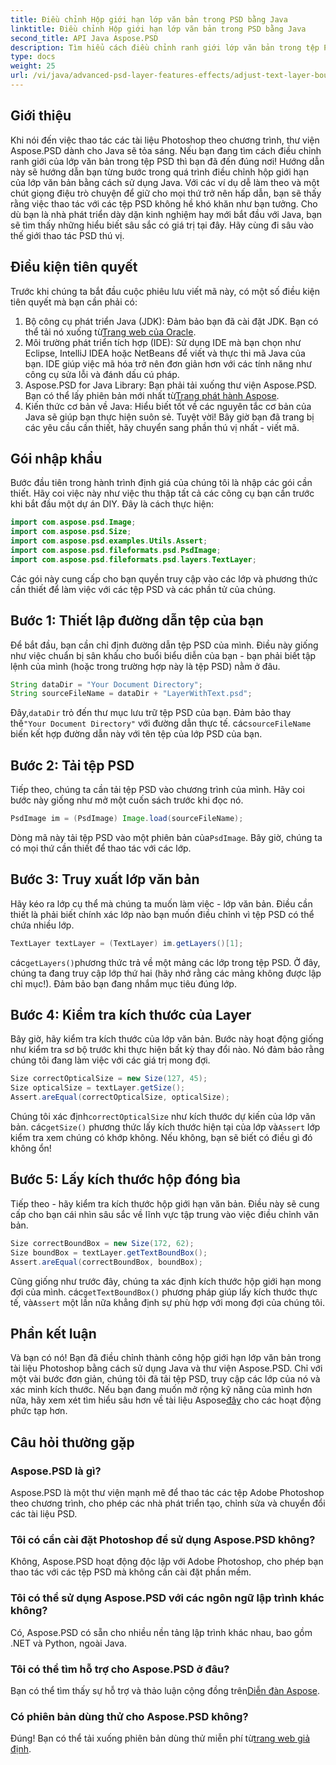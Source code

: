 ```yaml
---
title: Điều chỉnh Hộp giới hạn lớp văn bản trong PSD bằng Java
linktitle: Điều chỉnh Hộp giới hạn lớp văn bản trong PSD bằng Java
second_title: API Java Aspose.PSD
description: Tìm hiểu cách điều chỉnh ranh giới lớp văn bản trong tệp PSD bằng Java với Aspose.PSD. Hướng dẫn đơn giản với hướng dẫn từng bước.
type: docs
weight: 25
url: /vi/java/advanced-psd-layer-features-effects/adjust-text-layer-bound-box-psd/
---
```

## Giới thiệu
Khi nói đến việc thao tác các tài liệu Photoshop theo chương trình, thư viện Aspose.PSD dành cho Java sẽ tỏa sáng. Nếu bạn đang tìm cách điều chỉnh ranh giới của lớp văn bản trong tệp PSD thì bạn đã đến đúng nơi! Hướng dẫn này sẽ hướng dẫn bạn từng bước trong quá trình điều chỉnh hộp giới hạn của lớp văn bản bằng cách sử dụng Java.
Với các ví dụ dễ làm theo và một chút giọng điệu trò chuyện để giữ cho mọi thứ trở nên hấp dẫn, bạn sẽ thấy rằng việc thao tác với các tệp PSD không hề khó khăn như bạn tưởng. Cho dù bạn là nhà phát triển dày dặn kinh nghiệm hay mới bắt đầu với Java, bạn sẽ tìm thấy những hiểu biết sâu sắc có giá trị tại đây. Hãy cùng đi sâu vào thế giới thao tác PSD thú vị.
## Điều kiện tiên quyết
Trước khi chúng ta bắt đầu cuộc phiêu lưu viết mã này, có một số điều kiện tiên quyết mà bạn cần phải có:
1. Bộ công cụ phát triển Java (JDK): Đảm bảo bạn đã cài đặt JDK. Bạn có thể tải nó xuống từ[Trang web của Oracle](https://www.oracle.com/java/technologies/javase-jdk11-downloads.html).
2. Môi trường phát triển tích hợp (IDE): Sử dụng IDE mà bạn chọn như Eclipse, IntelliJ IDEA hoặc NetBeans để viết và thực thi mã Java của bạn. IDE giúp việc mã hóa trở nên đơn giản hơn với các tính năng như công cụ sửa lỗi và đánh dấu cú pháp.
3.  Aspose.PSD for Java Library: Bạn phải tải xuống thư viện Aspose.PSD. Bạn có thể lấy phiên bản mới nhất từ[Trang phát hành Aspose](https://releases.aspose.com/psd/java/). 
4. Kiến thức cơ bản về Java: Hiểu biết tốt về các nguyên tắc cơ bản của Java sẽ giúp bạn thực hiện suôn sẻ.
Tuyệt vời! Bây giờ bạn đã trang bị các yêu cầu cần thiết, hãy chuyển sang phần thú vị nhất - viết mã.
## Gói nhập khẩu
Bước đầu tiên trong hành trình định giá của chúng tôi là nhập các gói cần thiết. Hãy coi việc này như việc thu thập tất cả các công cụ bạn cần trước khi bắt đầu một dự án DIY. Đây là cách thực hiện:
```java
import com.aspose.psd.Image;
import com.aspose.psd.Size;
import com.aspose.psd.examples.Utils.Assert;
import com.aspose.psd.fileformats.psd.PsdImage;
import com.aspose.psd.fileformats.psd.layers.TextLayer;
```
Các gói này cung cấp cho bạn quyền truy cập vào các lớp và phương thức cần thiết để làm việc với các tệp PSD và các phần tử của chúng.
## Bước 1: Thiết lập đường dẫn tệp của bạn
Để bắt đầu, bạn cần chỉ định đường dẫn tệp PSD của mình. Điều này giống như việc chuẩn bị sân khấu cho buổi biểu diễn của bạn - bạn phải biết tập lệnh của mình (hoặc trong trường hợp này là tệp PSD) nằm ở đâu.

```java
String dataDir = "Your Document Directory"; 
String sourceFileName = dataDir + "LayerWithText.psd";
```
 Đây,`dataDir` trỏ đến thư mục lưu trữ tệp PSD của bạn. Đảm bảo thay thế`"Your Document Directory"` với đường dẫn thực tế. các`sourceFileName` biến kết hợp đường dẫn này với tên tệp của lớp PSD của bạn.
## Bước 2: Tải tệp PSD
Tiếp theo, chúng ta cần tải tệp PSD vào chương trình của mình. Hãy coi bước này giống như mở một cuốn sách trước khi đọc nó.

```java
PsdImage im = (PsdImage) Image.load(sourceFileName);
```
 Dòng mã này tải tệp PSD vào một phiên bản của`PsdImage`. Bây giờ, chúng ta có mọi thứ cần thiết để thao tác với các lớp.
## Bước 3: Truy xuất lớp văn bản
Hãy kéo ra lớp cụ thể mà chúng ta muốn làm việc - lớp văn bản. Điều cần thiết là phải biết chính xác lớp nào bạn muốn điều chỉnh vì tệp PSD có thể chứa nhiều lớp.

```java
TextLayer textLayer = (TextLayer) im.getLayers()[1];
```
 các`getLayers()`phương thức trả về một mảng các lớp trong tệp PSD. Ở đây, chúng ta đang truy cập lớp thứ hai (hãy nhớ rằng các mảng không được lập chỉ mục!). Đảm bảo bạn đang nhắm mục tiêu đúng lớp.
## Bước 4: Kiểm tra kích thước của Layer
Bây giờ, hãy kiểm tra kích thước của lớp văn bản. Bước này hoạt động giống như kiểm tra sơ bộ trước khi thực hiện bất kỳ thay đổi nào. Nó đảm bảo rằng chúng tôi đang làm việc với các giá trị mong đợi.

```java
Size correctOpticalSize = new Size(127, 45);
Size opticalSize = textLayer.getSize();
Assert.areEqual(correctOpticalSize, opticalSize);
```
 Chúng tôi xác định`correctOpticalSize` như kích thước dự kiến của lớp văn bản. các`getSize()` phương thức lấy kích thước hiện tại của lớp và`Assert` lớp kiểm tra xem chúng có khớp không. Nếu không, bạn sẽ biết có điều gì đó không ổn!
## Bước 5: Lấy kích thước hộp đóng bìa
Tiếp theo - hãy kiểm tra kích thước hộp giới hạn văn bản. Điều này sẽ cung cấp cho bạn cái nhìn sâu sắc về lĩnh vực tập trung vào việc điều chỉnh văn bản.

```java
Size correctBoundBox = new Size(172, 62);
Size boundBox = textLayer.getTextBoundBox();
Assert.areEqual(correctBoundBox, boundBox);
```
 Cũng giống như trước đây, chúng ta xác định kích thước hộp giới hạn mong đợi của mình. các`getTextBoundBox()` phương pháp giúp lấy kích thước thực tế, và`Assert` một lần nữa khẳng định sự phù hợp với mong đợi của chúng tôi.
## Phần kết luận
Và bạn có nó! Bạn đã điều chỉnh thành công hộp giới hạn lớp văn bản trong tài liệu Photoshop bằng cách sử dụng Java và thư viện Aspose.PSD. Chỉ với một vài bước đơn giản, chúng tôi đã tải tệp PSD, truy cập các lớp của nó và xác minh kích thước. Nếu bạn đang muốn mở rộng kỹ năng của mình hơn nữa, hãy xem xét tìm hiểu sâu hơn về tài liệu Aspose[đây](https://reference.aspose.com/psd/java/) cho các hoạt động phức tạp hơn.
## Câu hỏi thường gặp
### Aspose.PSD là gì?
Aspose.PSD là một thư viện mạnh mẽ để thao tác các tệp Adobe Photoshop theo chương trình, cho phép các nhà phát triển tạo, chỉnh sửa và chuyển đổi các tài liệu PSD.
### Tôi có cần cài đặt Photoshop để sử dụng Aspose.PSD không?
Không, Aspose.PSD hoạt động độc lập với Adobe Photoshop, cho phép bạn thao tác với các tệp PSD mà không cần cài đặt phần mềm.
### Tôi có thể sử dụng Aspose.PSD với các ngôn ngữ lập trình khác không?
Có, Aspose.PSD có sẵn cho nhiều nền tảng lập trình khác nhau, bao gồm .NET và Python, ngoài Java.
### Tôi có thể tìm hỗ trợ cho Aspose.PSD ở đâu?
Bạn có thể tìm thấy sự hỗ trợ và thảo luận cộng đồng trên[Diễn đàn Aspose](https://forum.aspose.com/c/psd/34).
### Có phiên bản dùng thử cho Aspose.PSD không?
 Đúng! Bạn có thể tải xuống phiên bản dùng thử miễn phí từ[trang web giả định](https://releases.aspose.com/).